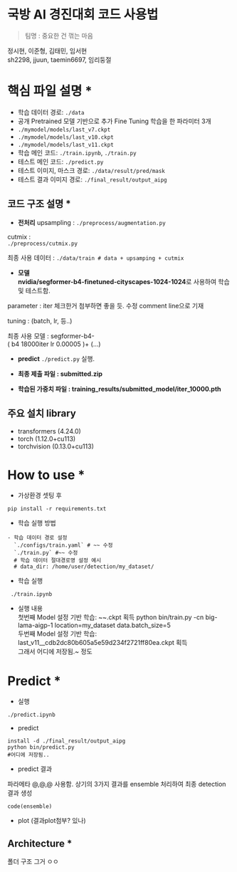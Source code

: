
# 국방 AI 경진대회 코드 사용법  
> 팀명 : 중요한 건 꺾는 마음

정시현, 이준형, 김태민, 임서현   
sh2298, jjuun, taemin6697, 임리둥절

  
  
# 핵심 파일 설명 * 
 - 학습 데이터 경로: `./data`  
 - 공개 Pretrained 모델 기반으로 추가 Fine Tuning 학습을 한 파라미터 3개  
 - `./mymodel/models/last_v7.ckpt`  
 - `./mymodel/models/last_v10.ckpt`  
 - `./mymodel/models/last_v11.ckpt`  
 - 학습 메인 코드: `./train.ipynb`, `./train.py`  
 - 테스트 메인 코드: `./predict.py`  
 - 테스트 이미지, 마스크 경로: `./data/result/pred/mask `
 - 테스트 결과 이미지 경로: `./final_result/output_aipg`  
  
## 코드 구조 설명  *

 - **전처리**
  upsampling : 
  `./preprocess/augmentation.py` 
  
  cutmix :   
  `./preprocess/cutmix.py` 
  
  최종 사용 데이터 : 
  `./data/train # data + upsamping + cutmix  `
  
 - **모델  
  nvidia/segformer-b4-finetuned-cityscapes-1024-1024**로 사용하여 학습 및 테스트함.  
  
  parameter : iter 체크한거 첨부하면 좋을 듯. 수정 comment line으로 기재
  
  tuning : (batch, lr, 등..)  
  
  최종 사용 모델 : segformer-b4-  
 ( b4 18000iter lr 0.00005   )+ (...)
  
 - **predict**
  `./predict.py` 실행.

  
 - **최종 제출 파일 : submitted.zip**  
 - **학습된 가중치 파일 : training_results/submitted_model/iter_10000.pth**  
  
## 주요 설치 library   
 - transformers (4.24.0)
 - torch (1.12.0+cu113)
 - torchvision (0.13.0+cu113)
 
  
# How to use *
  
 - 가상환경 셋팅 후   
 ```  
pip install -r requirements.txt  
 ```

- 학습 실행 방법  
```
- 학습 데이터 경로 설정  
  `./configs/train.yaml` # ~~ 수정
  `./train.py` #~~ 수정	
  # 학습 데이터 절대경로명 설정 예시
  # data_dir: /home/user/detection/my_dataset/  
``` 
 - 학습 실행  
 ```
  ./train.ipynb
 ``` 
 - 실행 내용  
첫번째 Model 설정 기반 학습: ~~.ckpt 획득     python bin/train.py -cn big-lama-aigp-1 location=my_dataset data.batch_size=5      
두번째 Model 설정 기반 학습: last_v11__cdb2dc80b605a5e59d234f2721ff80ea.ckpt 획득   
그래서 어디에 저장됨.~ 정도



# Predict *
  
 - 실행  
  ```  
  ./predict.ipynb
 ```  
 - predict 
  ```  
 install -d ./final_result/output_aipg  
 python bin/predict.py   
 #어디에 저장됨..
  ```
   - predict 결과 
   
파라메타 @,@,@ 사용함.
상기의 3가지 결과를 ensemble 처리하여 최종 detection 결과 생성  
 ```
code(ensemble)
 ```  
 - plot
 (결과plot첨부? 있나)

## Architecture *
폴더 구조 그거 ㅇㅇ
